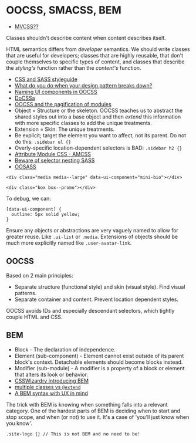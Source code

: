 # OOCSS, SMACSS, BEM

* [MVCSS??](http://mvcss.github.io/resources/)

Classes shouldn't describe content when content describes itself.

HTML semantics differs from *developer* semantics. We should write classes that are useful for developers; classes that are highly reusable, that don't couple themselves to specific types of content, and classes that describe the *styling's* function rather than the *content's* function.

* [CSS and SASS styleguide](http://www.sitepoint.com/css-sass-styleguide/)
* [What do you do when your design pattern breaks down?](http://css-tricks.com/design-pattern-breaks/)
* [Naming UI components in OOCSS](http://csswizardry.com/2014/03/naming-ui-components-in-oocss/)
* [DoCSSa](http://docssa.info/)
* [OOCSS and the pagification of modules](http://www.edenspiekermann.com/blog/oocss-and-the-pagification-of-modules)
* Object = Structure or the skeleton. OOCSS teaches us to abstract the shared styles out into a base object and then *extend* this information with more specific classes to add the unique treatments.
* Extension = Skin. The unique treatments.
* Be explicit; target the element you want to affect, not its parent. Do not do this: `.sidebar ul {}`
* Overly-specific location-dependent selectors is BAD: `.sidebar h2 {}`
* [Attribute Module CSS - AMCSS](http://glenmaddern.com/articles/introducing-am-css)
* [Beware of selector nesting SASS](http://www.sitepoint.com/beware-selector-nesting-sass/)
* [OOSASS](http://thesassway.com/intermediate/using-object-oriented-css-with-sass)

```
<div class="media media--large" data-ui-component="mini-bio"></div>

<div class="box box--promo"></div>
```

To debug, we can:

```
[data-ui-component] {
  outline: 5px solid yellow;
}
```

Ensure any objects or abstractions are very vaguely named to allow for greater reuse. Like `.ui-list` or `.media`. Extensions of objects should be much more explicitly named like `.user-avatar-link`.

## OOCSS

Based on 2 main principles:

* Separate structure (functional style) and skin (visual style). Find visual patterns.
* Separate container and content. Prevent location dependent styles.

OOCSS avoids IDs and especially descendant selectors, which tightly couple HTML and CSS.

## BEM

* Block - The declaration of independence.
* Element (sub-component) - Element cannot exist outside of its parent block's context. Detachable elements should become blocks instead.
* Modifier (sub-module) - A modifier is a property of a block or element that alters its look or behavior.
* [CSSWizardry introducing BEM](http://csswizardry.com/2013/01/mindbemding-getting-your-head-round-bem-syntax/)
* [multiple classes vs `@extend`](http://bensmithett.com/bem-modifiers-multiple-classes-vs-extend/)
* [A BEM syntax with UX in mind](http://simurai.com/blog/2013/10/24/BEM-syntax-with-ux-in-mind/)

The trick with BEM is knowing when something falls into a relevant category. One of the hardest parts of BEM is deciding when to start and stop scope, and when (or not) to use it. It's a case of 'you'll just know when you know'.

```
.site-logo {} // This is not BEM and no need to be!
```
